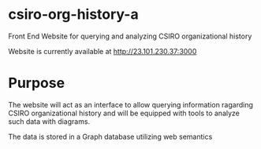 # csiro-org-history-a

Front End Website for querying and analyzing CSIRO organizational history

Website is currently available at http://23.101.230.37:3000

# Purpose

The website will act as an interface to allow querying information ragarding CSIRO organizational history
and will be equipped with tools to analyze such data with diagrams.

The data is stored in a Graph database utilizing web semantics
